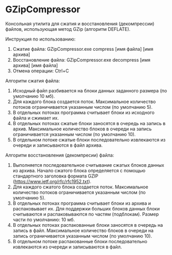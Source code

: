 # GZipCompressor
Консольная утилита для сжатия и восстановления (декомпрессии) файлов, использующая метод GZip (алгоритм DEFLATE).

Инструкция по использованию:  
1. Сжатие файла: GZipCompressor.exe compress [имя файла] [имя архива]  
2. Восстановление файла: GZipCompressor.exe decompress [имя архива] [имя файла]  
3. Отмена операции: Ctrl+C  

Алгоритм сжатия файла:  
1. Исходный файл разбивается на блоки данных заданного размера (по умолчанию 10 мб).  
2. Для каждого блока создается поток. Максимальное количество потоков ограничивается указанным числом (по умолчанию 5).  
3. В отдельных потоках программа считывает блоки из исходного файла и сжимает их.  
4. В отдельных потоках сжатые блоки заносятся в очередь на запись в архив. Максимальное количество блоков в очереди на запись ограничивается указанным числом (по умолчанию 10).  
5. В отдельном потоке сжатые блоки последовательно извлекаются из очереди и записываются в файл архива.  

Алгоритм восстановления (декомпресии) файла:  
1. Выполняется последовательное считывание сжатых блоков данных из архива. Начало сжатого блока определяется с помощью стандартного заголовка формата GZIP (https://www.ietf.org/rfc/rfc1952.txt).  
2. Для каждого сжатого блока создается поток. Максимальное количество потоков ограничивается указанным числом (по умолчанию 5).  
3. В отдельных потоках программа считывает блоки из архива и распаковывает их. Для поддержки больших блоков данных блоки считываются и распаковываются по частям (подблокам). Размер части по умолчанию: 10 мб.  
4. В отдельных потоках распакованные блоки заносятся в очередь на запись в файл. Максимальное количество блоков в очереди на запись ограничивается указанным числом (по умолчанию 10).  
5. В отдельном потоке распакованные блоки последовательно извлекаются из очереди и записываются в файл.  
